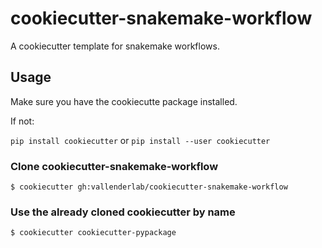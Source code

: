 # cookiecutter-snakemake-workflow

A cookiecutter template for snakemake workflows.

## Usage

Make sure you have the cookiecutte package installed.

If not:

`pip install cookiecutter` or `pip install --user cookiecutter`

### Clone cookiecutter-snakemake-workflow

```console
$ cookiecutter gh:vallenderlab/cookiecutter-snakemake-workflow
```
### Use the already cloned cookiecutter by name

```console
$ cookiecutter cookiecutter-pypackage
```